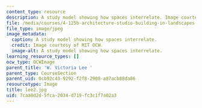 ```yaml
---
content_type: resource
description: A study model showing how spaces interrelate. Image courtesy of MIT OCW.
file: /media/courses/4-125b-architecture-studio-building-in-landscapes-fall-2005/7caa0d2d5fca2034d719fc3c1f7a02a3_lee2.jpg
file_type: image/jpeg
image_metadata:
  caption: A study model showing how spaces interrelate.
  credit: Image courtesy of MIT OCW.
  image-alt: A study model showing how spaces interrelate.
learning_resource_types: []
ocw_type: OCWImage
parent_title: 'W. Victoria Lee '
parent_type: CourseSection
parent_uid: 0cb92c43-9292-f2f8-2908-a87acb88da86
resourcetype: Image
title: lee2.jpg
uid: 7caa0d2d-5fca-2034-d719-fc3c1f7a02a3
---
```

